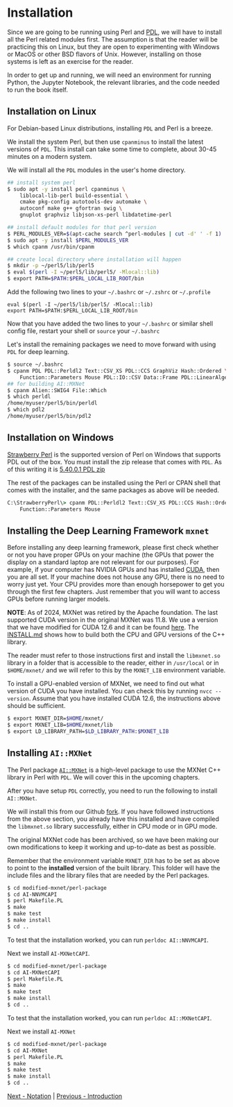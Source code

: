 # Installation

Since we are going to be running using Perl and [PDL](https://pdl.perl.org), we
will have to install all the Perl related modules first. The assumption is that
the reader will be practicing this on Linux, but they are open to experimenting
with Windows or MacOS or other BSD flavors of Unix. However, installing on those
systems is left as an exercise for the reader.


In order to get up and running, we will need an environment for running Python,
the Jupyter Notebook, the relevant libraries, and the code needed to run the
book itself.

## Installation on Linux

For Debian-based Linux distributions, installing `PDL` and Perl is a breeze.

We install the system Perl, but then use `cpanminus` to install the latest
versions of `PDL`. This install can take some time to complete, about 30-45
minutes on a modern system.

We will install all the `PDL` modules in the user's home directory.

```bash
## install system perl
$ sudo apt -y install perl cpanminus \
    liblocal-lib-perl build-essential \
    cmake pkg-config autotools-dev automake \
    autoconf make g++ gfortran swig \
    gnuplot graphviz libjson-xs-perl libdatetime-perl

## install default modules for that perl version
$ PERL_MODULES_VER=$(apt-cache search ^perl-modules | cut -d' ' -f 1)
$ sudo apt -y install $PERL_MODULES_VER
$ which cpanm /usr/bin/cpanm

## create local directory where installation will happen
$ mkdir -p ~/perl5/lib/perl5
$ eval $(perl -I ~/perl5/lib/perl5/ -Mlocal::lib)
$ export PATH=$PATH:$PERL_LOCAL_LIB_ROOT/bin
```

Add the following two lines to your `~/.bashrc` or `~/.zshrc` or `~/.profile`

```text
eval $(perl -I ~/perl5/lib/perl5/ -Mlocal::lib)
export PATH=$PATH:$PERL_LOCAL_LIB_ROOT/bin
```

Now that you have added the two lines to your `~/.bashrc` or similar shell
config file, restart your shell or `source` your `~/.bashrc`

Let's install the remaining packages we need to move forward with using `PDL`
for deep learning.

```bash
$ source ~/.bashrc
$ cpanm PDL PDL::Perldl2 Text::CSV_XS PDL::CCS GraphViz Hash::Ordered \
    Function::Parameters Mouse PDL::IO::CSV Data::Frame PDL::LinearAlgebra
## for building AI::MXNet
$ cpanm Alien::SWIG4 File::Which
$ which perldl
/home/myuser/perl5/bin/perldl
$ which pdl2
/home/myuser/perl5/bin/pdl2
```

## Installation on Windows

[Strawberry Perl](https://strawberryperl.com/) is the supported version of Perl
on Windows that supports PDL out of the box. You must install the zip release
that comes with `PDL`. As of this writing it is
[ 5.40.0.1 PDL zip ](https://github.com/StrawberryPerl/Perl-Dist-Strawberry/releases/download/SP_54001_64bit_UCRT/strawberry-perl-5.40.0.1-64bit-PDL.zip)

The rest of the packages can be installed using the Perl or CPAN shell that
comes with the installer, and the same packages as above will be needed.

```cmd
C:\StrawberryPerl\> cpanm PDL::Perldl2 Text::CSV_XS PDL::CCS Hash::Ordered \
    Function::Parameters Mouse
```

## Installing the Deep Learning Framework `mxnet`

Before installing any deep learning framework, please first check whether or not
you have proper GPUs on your machine (the GPUs that power the display on a
standard laptop are not relevant for our purposes).  For example, if your
computer has NVIDIA GPUs and has installed
[CUDA](https://developer.nvidia.com/cuda-downloads), then you are all set.  If
your machine does not house any GPU, there is no need to worry just yet.  Your
CPU provides more than enough horsepower to get you through the first few
chapters.  Just remember that you will want to access GPUs before running larger
models.

**NOTE**: As of 2024, MXNet was retired by the Apache foundation. The last
supported CUDA version in the original MXNet was 11.8. We use a version that we
have modified for CUDA 12.6 and it can be found
[here](https://github.com/selectiveintellect/modified-mxnet). The
[INSTALL.md](https://github.com/selectiveintellect/modified-mxnet/blob/master/INSTALL.md)
shows how to build both the CPU and GPU versions of the C++ library.

The reader must refer to those instructions first and install the `libmxnet.so`
library in a folder that is accessible to the reader, either in `/usr/local` or
in `$HOME/mxnet/` and we will refer to this by the `MXNET_LIB` environment
variable.

To install a GPU-enabled version of MXNet, we need to find out what version of
CUDA you have installed.  You can check this by running `nvcc --version`.
Assume that you have installed CUDA 12.6, the instructions above should be
sufficient.

```bash
$ export MXNET_DIR=$HOME/mxnet/
$ export MXNET_LIB=$HOME/mxnet/lib
$ export LD_LIBRARY_PATH=$LD_LIBRARY_PATH:$MXNET_LIB
```

## Installing `AI::MXNet`

The Perl package [`AI::MXNet`](https://metacpan.org/pod/AI::MXNet) is a
high-level package to use the MXNet C++ library in Perl with `PDL`. We will
cover this in the upcoming chapters.

After you have setup `PDL` correctly, you need to run the following to install
`AI::MXNet`.

We will install this from our Github
[fork](https://github.com/selectiveintellect/modified-mxnet.git). If you have
followed instructions from the above section, you already have this installed
and have compiled the `libmxnet.so` library successfully, either in CPU mode or
in GPU mode.

The original MXNet code has been archived, so we have been making our own
modifications to keep it working and up-to-date as best as possible.

Remember that the environment variable `MXNET_DIR` has to be set as above to
point to the **installed** version of the built library. This folder will have
the include files and the library files that are needed by the Perl packages.

```bash
$ cd modified-mxnet/perl-package
$ cd AI-NNVMCAPI
$ perl Makefile.PL
$ make
$ make test
$ make install
$ cd ..
```
To test that the installation worked, you can run `perldoc AI::NNVMCAPI`.

Next we install `AI-MXNetCAPI`.

```bash
$ cd modified-mxnet/perl-package
$ cd AI-MXNetCAPI
$ perl Makefile.PL
$ make
$ make test
$ make install
$ cd ..
```
To test that the installation worked, you can run `perldoc AI::MXNetCAPI`.

Next we install `AI-MXNet`

```bash
$ cd modified-mxnet/perl-package
$ cd AI-MXNet
$ perl Makefile.PL
$ make
$ make test
$ make install
$ cd ..
```

[Next - Notation](../chapter_notation/index.md) |  [Previous - Introduction](../chapter_introduction/index.md)
